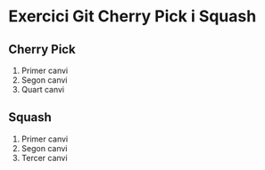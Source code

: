 # Exercici Git Cherry Pick i Squash
## Cherry Pick
1. Primer canvi
2. Segon canvi
4. Quart canvi

## Squash
1. Primer canvi
2. Segon canvi
3. Tercer canvi
